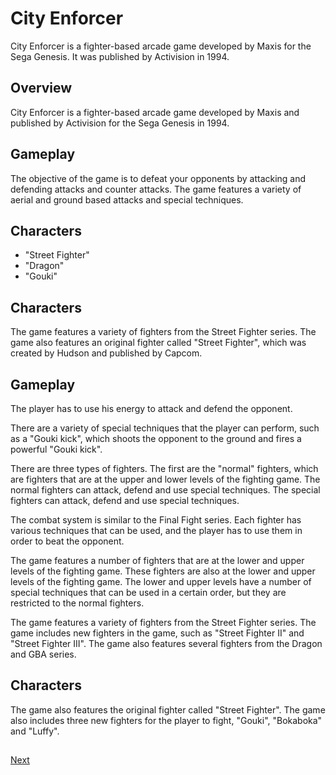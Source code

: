 # City Enforcer

City Enforcer is a fighter-based arcade game developed by Maxis for the Sega Genesis. It was published by Activision in 1994.

## Overview

City Enforcer is a fighter-based arcade game developed by Maxis and published by Activision for the Sega Genesis in 1994.

## Gameplay

The objective of the game is to defeat your opponents by attacking and defending attacks and counter attacks. The game features a variety of aerial and ground based attacks and special techniques.

## Characters

*    "Street Fighter"
*    "Dragon"
*   "Gouki"

## Characters

The game features a variety of fighters from the Street Fighter series. The game also features an original fighter called "Street Fighter", which was created by Hudson and published by Capcom.

## Gameplay

The player has to use his energy to attack and defend the opponent.

There are a variety of special techniques that the player can perform, such as a "Gouki kick", which shoots the opponent to the ground and fires a powerful "Gouki kick".

There are three types of fighters. The first are the "normal" fighters, which are fighters that are at the upper and lower levels of the fighting game. The normal fighters can attack, defend and use special techniques. The special fighters can attack, defend and use special techniques.

The combat system is similar to the Final Fight series. Each fighter has various techniques that can be used, and the player has to use them in order to beat the opponent.

The game features a number of fighters that are at the lower and upper levels of the fighting game. These fighters are also at the lower and upper levels of the fighting game. The lower and upper levels have a number of special techniques that can be used in a certain order, but they are restricted to the normal fighters.

The game features a variety of fighters from the Street Fighter series. The game includes new fighters in the game, such as "Street Fighter II" and "Street Fighter III". The game also features several fighters from the Dragon and GBA series.

## Characters

The game also features the original fighter called "Street Fighter". The game also includes three new fighters for the player to fight, "Gouki", "Bokaboka" and "Luffy".

##

[Next](429.md)